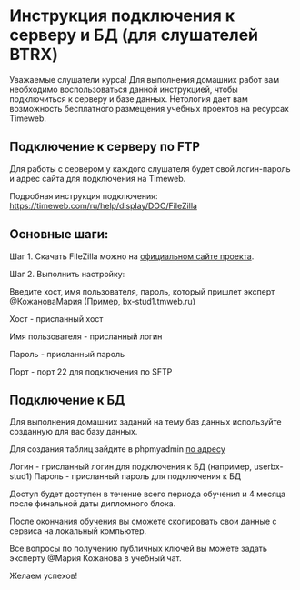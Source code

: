 # Инструкция подключения к серверу и БД (для слушателей BTRX)

Уважаемые слушатели курса!
Для выполнения домашних работ вам необходимо воспользоваться данной инструкцией, чтобы подключиться к серверу и базе данных.
Нетология дает вам возможность бесплатного размещения учебных проектов на ресурсах Timeweb.

## Подключение к серверу по FTP
Для работы с сервером у каждого слушателя будет свой логин-пароль и адрес сайта для подключения на Timeweb. 

Подробная инструкция подключения:
https://timeweb.com/ru/help/display/DOC/FileZilla

## Основные шаги:

Шаг 1. Скачать FileZilla можно на [официальном сайте проекта](https://filezilla-project.org/index.php).

Шаг 2. Выполнить настройку:


Введите хост, имя пользователя, пароль, который пришлет эксперт @КожановаМария (Пример, bx-stud1.tmweb.ru)

Хост - присланный хост

Имя пользователя - присланный логин

Пароль - присланный пароль

Порт - порт 22  для подключения по SFTP

## Подключение к БД

Для выполнения домашних заданий на тему баз данных используйте созданную для вас базу данных. 

Для создания таблиц зайдите в phpmyadmin [по адресу](http://879579-cg36175.tmweb.ru/phpmyadmin/)

Логин - присланный логин для подключения к  БД (например, userbx-stud1)
Пароль - присланный пароль для подключения  к БД


Доступ будет доступен в течение всего периода обучения и 4 месяца после финальной даты дипломного блока.

После окончания обучения вы сможете скопировать свои данные с сервиса на локальный компьютер.

Все вопросы по получению публичных ключей вы можете задать эксперту @Мария Кожанова в учебный чат.

Желаем успехов!
